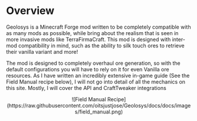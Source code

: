 # Overview

Geolosys is a Minecraft Forge mod written to be completely compatible with as many mods as possible, while bring about the realism that is seen in more invasive mods like TerraFirmaCraft. This mod is designed with inter-mod compatibility in mind, such as the ability to silk touch ores to retrieve their vanilla variant and more!

The mod is designed to completely overhaul ore generation, so with the default configurations you will have to rely on it for even Vanilla ore resources. As I have written an incredibly extensive in-game guide (See the Field Manual recipe below), I will not go into detail of all the mechanics on this site. Mostly, I will cover the API and CraftTweaker integrations

<center>![Field Manual Recipe](https://raw.githubusercontent.com/oitsjustjose/Geolosys/docs/docs/images/field_manual.png)</center>